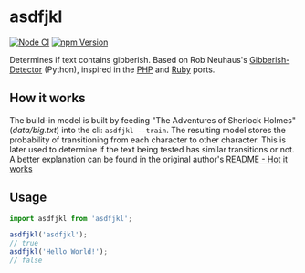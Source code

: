 # asdfjkl

[![Node CI](https://github.com/leonelgalan/asdfjkl/actions/workflows/nodejs.yml/badge.svg)](https://github.com/leonelgalan/asdfjkl/actions/workflows/nodejs.yml)
[![npm Version](https://badge.fury.io/js/asdfjkl.svg)](http://badge.fury.io/js/asdfjkl)

Determines if text contains gibberish. Based on Rob Neuhaus's [Gibberish-Detector](https://github.com/rrenaud/Gibberish-Detector) (Python), inspired in the [PHP](https://github.com/buggedcom/Gibberish-Detector-PHP) and [Ruby](https://github.com/mchitten/gibberish_detector) ports.

## How it works

The build-in model is built by feeding "The Adventures of Sherlock Holmes" (_data/big.txt_) into the cli: `asdfjkl --train`. The resulting model stores the probability of transitioning from each character to other character. This is later used to determine if the text being tested has similar transitions or not. A better explanation can be found in the original author's [README - Hot it works](https://github.com/rrenaud/Gibberish-Detector#how-it-works)

## Usage

```js
import asdfjkl from 'asdfjkl';

asdfjkl('asdfjkl');
// true
asdfjkl('Hello World!');
// false
```
